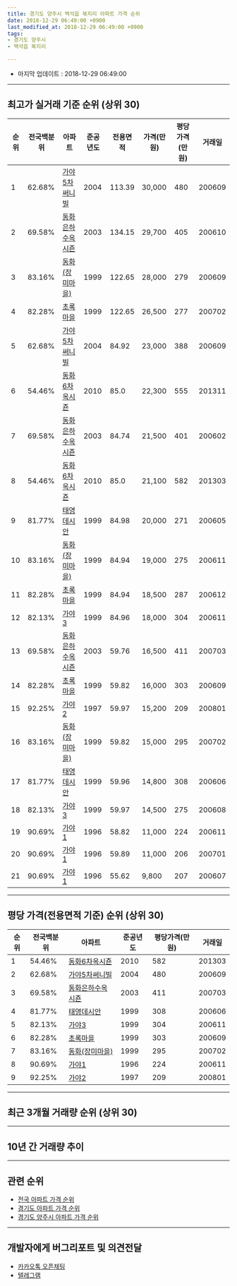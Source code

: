 ```yaml
---
title: 경기도 양주시 백석읍 복지리 아파트 가격 순위
date: 2018-12-29 06:49:00 +0900
last_modified_at: 2018-12-29 06:49:00 +0900
tags:
- 경기도 양주시
- 백석읍 복지리

---
```


* 마지막 업데이트 : 2018-12-29 06:49:00

---

## 최고가 실거래 기준 순위 (상위 30)


|순위|전국백분위|아파트|준공년도|전용면적|가격(만원)|평당가격(만원)|거래일|
|---|---|---|---|---|---|---|---|
|1|62.68%|[가야5차써니빌](https://search.naver.com/search.naver?query=%EA%B2%BD%EA%B8%B0%EB%8F%84+%EC%96%91%EC%A3%BC%EC%8B%9C+%EB%B0%B1%EC%84%9D%EC%9D%8D+%EB%B3%B5%EC%A7%80%EB%A6%AC+%EA%B0%80%EC%95%BC5%EC%B0%A8%EC%8D%A8%EB%8B%88%EB%B9%8C)|2004|113.39|30,000|480|200609|
|2|69.58%|[동화은하수옥시죤](https://search.naver.com/search.naver?query=%EA%B2%BD%EA%B8%B0%EB%8F%84+%EC%96%91%EC%A3%BC%EC%8B%9C+%EB%B0%B1%EC%84%9D%EC%9D%8D+%EB%B3%B5%EC%A7%80%EB%A6%AC+%EB%8F%99%ED%99%94%EC%9D%80%ED%95%98%EC%88%98%EC%98%A5%EC%8B%9C%EC%A3%A4)|2003|134.15|29,700|405|200610|
|3|83.16%|[동화(장미마을)](https://search.naver.com/search.naver?query=%EA%B2%BD%EA%B8%B0%EB%8F%84+%EC%96%91%EC%A3%BC%EC%8B%9C+%EB%B0%B1%EC%84%9D%EC%9D%8D+%EB%B3%B5%EC%A7%80%EB%A6%AC+%EB%8F%99%ED%99%94%28%EC%9E%A5%EB%AF%B8%EB%A7%88%EC%9D%84%29)|1999|122.65|28,000|279|200609|
|4|82.28%|[초록마을](https://search.naver.com/search.naver?query=%EA%B2%BD%EA%B8%B0%EB%8F%84+%EC%96%91%EC%A3%BC%EC%8B%9C+%EB%B0%B1%EC%84%9D%EC%9D%8D+%EB%B3%B5%EC%A7%80%EB%A6%AC+%EC%B4%88%EB%A1%9D%EB%A7%88%EC%9D%84)|1999|122.65|26,500|277|200702|
|5|62.68%|[가야5차써니빌](https://search.naver.com/search.naver?query=%EA%B2%BD%EA%B8%B0%EB%8F%84+%EC%96%91%EC%A3%BC%EC%8B%9C+%EB%B0%B1%EC%84%9D%EC%9D%8D+%EB%B3%B5%EC%A7%80%EB%A6%AC+%EA%B0%80%EC%95%BC5%EC%B0%A8%EC%8D%A8%EB%8B%88%EB%B9%8C)|2004|84.92|23,000|388|200609|
|6|54.46%|[동화6차옥시죤](https://search.naver.com/search.naver?query=%EA%B2%BD%EA%B8%B0%EB%8F%84+%EC%96%91%EC%A3%BC%EC%8B%9C+%EB%B0%B1%EC%84%9D%EC%9D%8D+%EB%B3%B5%EC%A7%80%EB%A6%AC+%EB%8F%99%ED%99%946%EC%B0%A8%EC%98%A5%EC%8B%9C%EC%A3%A4)|2010|85.0|22,300|555|201311|
|7|69.58%|[동화은하수옥시죤](https://search.naver.com/search.naver?query=%EA%B2%BD%EA%B8%B0%EB%8F%84+%EC%96%91%EC%A3%BC%EC%8B%9C+%EB%B0%B1%EC%84%9D%EC%9D%8D+%EB%B3%B5%EC%A7%80%EB%A6%AC+%EB%8F%99%ED%99%94%EC%9D%80%ED%95%98%EC%88%98%EC%98%A5%EC%8B%9C%EC%A3%A4)|2003|84.74|21,500|401|200602|
|8|54.46%|[동화6차옥시죤](https://search.naver.com/search.naver?query=%EA%B2%BD%EA%B8%B0%EB%8F%84+%EC%96%91%EC%A3%BC%EC%8B%9C+%EB%B0%B1%EC%84%9D%EC%9D%8D+%EB%B3%B5%EC%A7%80%EB%A6%AC+%EB%8F%99%ED%99%946%EC%B0%A8%EC%98%A5%EC%8B%9C%EC%A3%A4)|2010|85.0|21,100|582|201303|
|9|81.77%|[태영데시안](https://search.naver.com/search.naver?query=%EA%B2%BD%EA%B8%B0%EB%8F%84+%EC%96%91%EC%A3%BC%EC%8B%9C+%EB%B0%B1%EC%84%9D%EC%9D%8D+%EB%B3%B5%EC%A7%80%EB%A6%AC+%ED%83%9C%EC%98%81%EB%8D%B0%EC%8B%9C%EC%95%88)|1999|84.98|20,000|271|200605|
|10|83.16%|[동화(장미마을)](https://search.naver.com/search.naver?query=%EA%B2%BD%EA%B8%B0%EB%8F%84+%EC%96%91%EC%A3%BC%EC%8B%9C+%EB%B0%B1%EC%84%9D%EC%9D%8D+%EB%B3%B5%EC%A7%80%EB%A6%AC+%EB%8F%99%ED%99%94%28%EC%9E%A5%EB%AF%B8%EB%A7%88%EC%9D%84%29)|1999|84.94|19,000|275|200611|
|11|82.28%|[초록마을](https://search.naver.com/search.naver?query=%EA%B2%BD%EA%B8%B0%EB%8F%84+%EC%96%91%EC%A3%BC%EC%8B%9C+%EB%B0%B1%EC%84%9D%EC%9D%8D+%EB%B3%B5%EC%A7%80%EB%A6%AC+%EC%B4%88%EB%A1%9D%EB%A7%88%EC%9D%84)|1999|84.94|18,500|287|200612|
|12|82.13%|[가야3](https://search.naver.com/search.naver?query=%EA%B2%BD%EA%B8%B0%EB%8F%84+%EC%96%91%EC%A3%BC%EC%8B%9C+%EB%B0%B1%EC%84%9D%EC%9D%8D+%EB%B3%B5%EC%A7%80%EB%A6%AC+%EA%B0%80%EC%95%BC3)|1999|84.96|18,000|304|200611|
|13|69.58%|[동화은하수옥시죤](https://search.naver.com/search.naver?query=%EA%B2%BD%EA%B8%B0%EB%8F%84+%EC%96%91%EC%A3%BC%EC%8B%9C+%EB%B0%B1%EC%84%9D%EC%9D%8D+%EB%B3%B5%EC%A7%80%EB%A6%AC+%EB%8F%99%ED%99%94%EC%9D%80%ED%95%98%EC%88%98%EC%98%A5%EC%8B%9C%EC%A3%A4)|2003|59.76|16,500|411|200703|
|14|82.28%|[초록마을](https://search.naver.com/search.naver?query=%EA%B2%BD%EA%B8%B0%EB%8F%84+%EC%96%91%EC%A3%BC%EC%8B%9C+%EB%B0%B1%EC%84%9D%EC%9D%8D+%EB%B3%B5%EC%A7%80%EB%A6%AC+%EC%B4%88%EB%A1%9D%EB%A7%88%EC%9D%84)|1999|59.82|16,000|303|200609|
|15|92.25%|[가야2](https://search.naver.com/search.naver?query=%EA%B2%BD%EA%B8%B0%EB%8F%84+%EC%96%91%EC%A3%BC%EC%8B%9C+%EB%B0%B1%EC%84%9D%EC%9D%8D+%EB%B3%B5%EC%A7%80%EB%A6%AC+%EA%B0%80%EC%95%BC2)|1997|59.97|15,200|209|200801|
|16|83.16%|[동화(장미마을)](https://search.naver.com/search.naver?query=%EA%B2%BD%EA%B8%B0%EB%8F%84+%EC%96%91%EC%A3%BC%EC%8B%9C+%EB%B0%B1%EC%84%9D%EC%9D%8D+%EB%B3%B5%EC%A7%80%EB%A6%AC+%EB%8F%99%ED%99%94%28%EC%9E%A5%EB%AF%B8%EB%A7%88%EC%9D%84%29)|1999|59.82|15,000|295|200702|
|17|81.77%|[태영데시안](https://search.naver.com/search.naver?query=%EA%B2%BD%EA%B8%B0%EB%8F%84+%EC%96%91%EC%A3%BC%EC%8B%9C+%EB%B0%B1%EC%84%9D%EC%9D%8D+%EB%B3%B5%EC%A7%80%EB%A6%AC+%ED%83%9C%EC%98%81%EB%8D%B0%EC%8B%9C%EC%95%88)|1999|59.96|14,800|308|200606|
|18|82.13%|[가야3](https://search.naver.com/search.naver?query=%EA%B2%BD%EA%B8%B0%EB%8F%84+%EC%96%91%EC%A3%BC%EC%8B%9C+%EB%B0%B1%EC%84%9D%EC%9D%8D+%EB%B3%B5%EC%A7%80%EB%A6%AC+%EA%B0%80%EC%95%BC3)|1999|59.97|14,500|275|200608|
|19|90.69%|[가야1](https://search.naver.com/search.naver?query=%EA%B2%BD%EA%B8%B0%EB%8F%84+%EC%96%91%EC%A3%BC%EC%8B%9C+%EB%B0%B1%EC%84%9D%EC%9D%8D+%EB%B3%B5%EC%A7%80%EB%A6%AC+%EA%B0%80%EC%95%BC1)|1996|58.82|11,000|224|200611|
|20|90.69%|[가야1](https://search.naver.com/search.naver?query=%EA%B2%BD%EA%B8%B0%EB%8F%84+%EC%96%91%EC%A3%BC%EC%8B%9C+%EB%B0%B1%EC%84%9D%EC%9D%8D+%EB%B3%B5%EC%A7%80%EB%A6%AC+%EA%B0%80%EC%95%BC1)|1996|59.89|11,000|206|200701|
|21|90.69%|[가야1](https://search.naver.com/search.naver?query=%EA%B2%BD%EA%B8%B0%EB%8F%84+%EC%96%91%EC%A3%BC%EC%8B%9C+%EB%B0%B1%EC%84%9D%EC%9D%8D+%EB%B3%B5%EC%A7%80%EB%A6%AC+%EA%B0%80%EC%95%BC1)|1996|55.62|9,800|207|200607|


---

## 평당 가격(전용면적 기준) 순위 (상위 30)


|순위|전국백분위|아파트|준공년도|평당가격(만원)|거래일|
|---|---|---|---|---|---|
|1|54.46%|[동화6차옥시죤](https://search.naver.com/search.naver?query=%EA%B2%BD%EA%B8%B0%EB%8F%84+%EC%96%91%EC%A3%BC%EC%8B%9C+%EB%B0%B1%EC%84%9D%EC%9D%8D+%EB%B3%B5%EC%A7%80%EB%A6%AC+%EB%8F%99%ED%99%946%EC%B0%A8%EC%98%A5%EC%8B%9C%EC%A3%A4)|2010|582|201303|
|2|62.68%|[가야5차써니빌](https://search.naver.com/search.naver?query=%EA%B2%BD%EA%B8%B0%EB%8F%84+%EC%96%91%EC%A3%BC%EC%8B%9C+%EB%B0%B1%EC%84%9D%EC%9D%8D+%EB%B3%B5%EC%A7%80%EB%A6%AC+%EA%B0%80%EC%95%BC5%EC%B0%A8%EC%8D%A8%EB%8B%88%EB%B9%8C)|2004|480|200609|
|3|69.58%|[동화은하수옥시죤](https://search.naver.com/search.naver?query=%EA%B2%BD%EA%B8%B0%EB%8F%84+%EC%96%91%EC%A3%BC%EC%8B%9C+%EB%B0%B1%EC%84%9D%EC%9D%8D+%EB%B3%B5%EC%A7%80%EB%A6%AC+%EB%8F%99%ED%99%94%EC%9D%80%ED%95%98%EC%88%98%EC%98%A5%EC%8B%9C%EC%A3%A4)|2003|411|200703|
|4|81.77%|[태영데시안](https://search.naver.com/search.naver?query=%EA%B2%BD%EA%B8%B0%EB%8F%84+%EC%96%91%EC%A3%BC%EC%8B%9C+%EB%B0%B1%EC%84%9D%EC%9D%8D+%EB%B3%B5%EC%A7%80%EB%A6%AC+%ED%83%9C%EC%98%81%EB%8D%B0%EC%8B%9C%EC%95%88)|1999|308|200606|
|5|82.13%|[가야3](https://search.naver.com/search.naver?query=%EA%B2%BD%EA%B8%B0%EB%8F%84+%EC%96%91%EC%A3%BC%EC%8B%9C+%EB%B0%B1%EC%84%9D%EC%9D%8D+%EB%B3%B5%EC%A7%80%EB%A6%AC+%EA%B0%80%EC%95%BC3)|1999|304|200611|
|6|82.28%|[초록마을](https://search.naver.com/search.naver?query=%EA%B2%BD%EA%B8%B0%EB%8F%84+%EC%96%91%EC%A3%BC%EC%8B%9C+%EB%B0%B1%EC%84%9D%EC%9D%8D+%EB%B3%B5%EC%A7%80%EB%A6%AC+%EC%B4%88%EB%A1%9D%EB%A7%88%EC%9D%84)|1999|303|200609|
|7|83.16%|[동화(장미마을)](https://search.naver.com/search.naver?query=%EA%B2%BD%EA%B8%B0%EB%8F%84+%EC%96%91%EC%A3%BC%EC%8B%9C+%EB%B0%B1%EC%84%9D%EC%9D%8D+%EB%B3%B5%EC%A7%80%EB%A6%AC+%EB%8F%99%ED%99%94%28%EC%9E%A5%EB%AF%B8%EB%A7%88%EC%9D%84%29)|1999|295|200702|
|8|90.69%|[가야1](https://search.naver.com/search.naver?query=%EA%B2%BD%EA%B8%B0%EB%8F%84+%EC%96%91%EC%A3%BC%EC%8B%9C+%EB%B0%B1%EC%84%9D%EC%9D%8D+%EB%B3%B5%EC%A7%80%EB%A6%AC+%EA%B0%80%EC%95%BC1)|1996|224|200611|
|9|92.25%|[가야2](https://search.naver.com/search.naver?query=%EA%B2%BD%EA%B8%B0%EB%8F%84+%EC%96%91%EC%A3%BC%EC%8B%9C+%EB%B0%B1%EC%84%9D%EC%9D%8D+%EB%B3%B5%EC%A7%80%EB%A6%AC+%EA%B0%80%EC%95%BC2)|1997|209|200801|


---

## 최근 3개월 거래량 순위 (상위 30)


<div style="width:100%;">
    <canvas id="deal_count_ranking" height="250"></canvas>
</div>


<script>
new Chart(document.getElementById("deal_count_ranking"), {
    type: 'horizontalBar',
    data: {
        labels: ['가야5차써니빌', '태영데시안', '가야2', '가야3', '가야1', '초록마을', '동화(장미마을)', '동화6차옥시죤', '동화은하수옥시죤'],
        datasets: [{
            label: '실거래 수',
            data: [5, 5, 3, 2, 2, 2, 2, 2, 1],
            borderColor: "rgba(255, 0, 128, 1)",
            backgroundColor: "rgba(255, 0, 128, 0.5)",
            fill: false,
        }]
    },
    options: {
        responsive: true,
        title: {
            display: true,
            text: '최근 3개월 거래량 순위'
        },
        tooltips: {
            mode: 'index',
            intersect: false,
            callbacks: {
                title: function(tooltipItems, data) {
                    return "실거래 수:";
                },
                label: function(tooltipItem, data) {
                    return data.labels[tooltipItem.index] + ": " + tooltipItem.xLabel;
                }
            }
        },
        hover: {
            mode: 'nearest',
            intersect: true
        },
        scales: {
            xAxes: [{
                display: true,
                scaleLabel: {
                    display: true,
                    labelString: '실거래 수'
                },
                ticks: {
                    suggestedMin: 0,
                }
            }],
            yAxes: [{
                display: true,
                ticks: {
                    autoSkip: false,
                    callback: function(value, index, values) {
                        if (value.length > 15)
                            return value.substr(0, 13) + "...";
                        else
                            return value;
                    }
                },
                scaleLabel: {
                    display: false,
                }
            }]
        }
    }
});

</script>


---

## 10년 간 거래량 추이


<div style="width:100%;">
    <canvas id="deal_progress" height="250"></canvas>
</div>

<script>
new Chart(document.getElementById("deal_progress"), {
    type: 'line',
    data: {
        labels: ['200812','200901','200902','200903','200904','200905','200906','200907','200908','200909','200910','200911','200912','201001','201002','201003','201004','201005','201006','201007','201008','201009','201010','201011','201012','201101','201102','201103','201104','201105','201106','201107','201108','201109','201110','201111','201112','201201','201202','201203','201204','201205','201206','201207','201208','201209','201210','201211','201212','201301','201302','201303','201304','201305','201306','201307','201308','201309','201310','201311','201312','201401','201402','201403','201404','201405','201406','201407','201408','201409','201410','201411','201412','201501','201502','201503','201504','201505','201506','201507','201508','201509','201510','201511','201512','201601','201602','201603','201604','201605','201606','201607','201608','201609','201610','201611','201612','201701','201702','201703','201704','201705','201706','201707','201708','201709','201710','201711','201712','201801','201802','201803','201804','201805','201806','201807','201808','201809','201810','201811','201812'],
        datasets: [{
            label: '실거래 수',
            pointRadius: 1,
            data: [1, 2, 6, 9, 7, 18, 14, 15, 24, 19, 14, 5, 6, 8, 15, 7, 7, 4, 8, 11, 9, 11, 9, 9, 18, 23, 17, 20, 12, 15, 20, 21, 17, 19, 19, 12, 4, 9, 16, 16, 9, 8, 13, 10, 3, 18, 10, 15, 10, 7, 9, 19, 17, 19, 9, 4, 17, 21, 14, 11, 11, 8, 11, 17, 8, 17, 7, 14, 23, 24, 16, 14, 18, 17, 17, 24, 30, 16, 28, 30, 21, 18, 44, 19, 15, 17, 20, 36, 21, 29, 21, 24, 30, 24, 20, 13, 8, 11, 15, 22, 15, 26, 13, 10, 14, 11, 10, 16, 9, 7, 11, 17, 18, 11, 7, 10, 4, 15, 10, 11, 3],
            borderColor: "rgba(255, 201, 14, 1)",
            backgroundColor: "rgba(255, 201, 14, 0.5)",
            fill: true,
        }]
    },
    options: {
        responsive: true,
        title: {
            display: true,
            text: '10년간 거래량 추이'
        },
        tooltips: {
            mode: 'index',
            intersect: false,
        },
        hover: {
            mode: 'nearest',
            intersect: true
        },
        scales: {
            xAxes: [{
                display: true,
                scaleLabel: {
                    display: true,
                    labelString: '년/월'
                }
            }],
            yAxes: [{
                display: true,
                ticks: {
                    suggestedMin: 0,
                },
                scaleLabel: {
                    display: true,
                    labelString: '실거래 수'
                }
            }]
        }
    }
});

</script>


---

## 관련 순위

- [전국 아파트 가격 순위](https://inasie.github.io/apt-ranking/전국)
- [경기도 아파트 가격 순위](https://inasie.github.io/apt-ranking/경기도)
- [경기도 양주시 아파트 가격 순위](https://inasie.github.io/apt-ranking/경기도-양주시)


---

## 개발자에게 버그리포트 및 의견전달

- [카카오톡 오픈채팅](https://open.kakao.com/o/gLJUAP4)
- [텔레그램](https://t.me/inasie)

